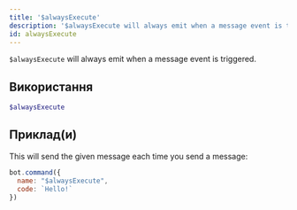 ```yaml
---
title: '$alwaysExecute'
description: '$alwaysExecute will always emit when a message event is triggered'
id: alwaysExecute
---
```


`$alwaysExecute` will always emit when a message event is triggered.

## Використання

```php
$alwaysExecute
```

## Приклад(и)

This will send the given message each time you send a message:

```javascript
bot.command({
  name: "$alwaysExecute",
  code: `Hello!`
})
```